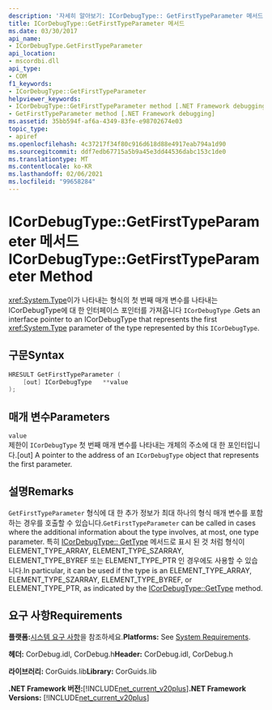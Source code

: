 ```yaml
---
description: '자세히 알아보기: ICorDebugType:: GetFirstTypeParameter 메서드'
title: ICorDebugType::GetFirstTypeParameter 메서드
ms.date: 03/30/2017
api_name:
- ICorDebugType.GetFirstTypeParameter
api_location:
- mscordbi.dll
api_type:
- COM
f1_keywords:
- ICorDebugType::GetFirstTypeParameter
helpviewer_keywords:
- ICorDebugType::GetFirstTypeParameter method [.NET Framework debugging]
- GetFirstTypeParameter method [.NET Framework debugging]
ms.assetid: 35bb594f-af6a-4349-83fe-e98702674e03
topic_type:
- apiref
ms.openlocfilehash: 4c37217f34f80c916d618d88e4917eab794a1d90
ms.sourcegitcommit: ddf7edb67715a5b9a45e3dd44536dabc153c1de0
ms.translationtype: MT
ms.contentlocale: ko-KR
ms.lasthandoff: 02/06/2021
ms.locfileid: "99658284"
---
```

# <a name="icordebugtypegetfirsttypeparameter-method"></a><span data-ttu-id="a38e7-103">ICorDebugType::GetFirstTypeParameter 메서드</span><span class="sxs-lookup"><span data-stu-id="a38e7-103">ICorDebugType::GetFirstTypeParameter Method</span></span>

<span data-ttu-id="a38e7-104"><xref:System.Type>이가 나타내는 형식의 첫 번째 매개 변수를 나타내는 ICorDebugType에 대 한 인터페이스 포인터를 가져옵니다 `ICorDebugType` .</span><span class="sxs-lookup"><span data-stu-id="a38e7-104">Gets an interface pointer to an ICorDebugType that represents the first <xref:System.Type> parameter of the type represented by this `ICorDebugType`.</span></span>  
  
## <a name="syntax"></a><span data-ttu-id="a38e7-105">구문</span><span class="sxs-lookup"><span data-stu-id="a38e7-105">Syntax</span></span>  
  
```cpp  
HRESULT GetFirstTypeParameter (  
    [out] ICorDebugType   **value  
);  
```  
  
## <a name="parameters"></a><span data-ttu-id="a38e7-106">매개 변수</span><span class="sxs-lookup"><span data-stu-id="a38e7-106">Parameters</span></span>  

 `value`  
 <span data-ttu-id="a38e7-107">제한이 `ICorDebugType` 첫 번째 매개 변수를 나타내는 개체의 주소에 대 한 포인터입니다.</span><span class="sxs-lookup"><span data-stu-id="a38e7-107">[out] A pointer to the address of an `ICorDebugType` object that represents the first parameter.</span></span>  
  
## <a name="remarks"></a><span data-ttu-id="a38e7-108">설명</span><span class="sxs-lookup"><span data-stu-id="a38e7-108">Remarks</span></span>  

 <span data-ttu-id="a38e7-109">`GetFirstTypeParameter` 형식에 대 한 추가 정보가 최대 하나의 형식 매개 변수를 포함 하는 경우를 호출할 수 있습니다.</span><span class="sxs-lookup"><span data-stu-id="a38e7-109">`GetFirstTypeParameter` can be called in cases where the additional information about the type involves, at most, one type parameter.</span></span> <span data-ttu-id="a38e7-110">특히 [ICorDebugType:: GetType](icordebugtype-gettype-method.md) 메서드로 표시 된 것 처럼 형식이 ELEMENT_TYPE_ARRAY, ELEMENT_TYPE_SZARRAY, ELEMENT_TYPE_BYREF 또는 ELEMENT_TYPE_PTR 인 경우에도 사용할 수 있습니다.</span><span class="sxs-lookup"><span data-stu-id="a38e7-110">In particular, it can be used if the type is an ELEMENT_TYPE_ARRAY, ELEMENT_TYPE_SZARRAY, ELEMENT_TYPE_BYREF, or ELEMENT_TYPE_PTR, as indicated by the [ICorDebugType::GetType](icordebugtype-gettype-method.md) method.</span></span>  
  
## <a name="requirements"></a><span data-ttu-id="a38e7-111">요구 사항</span><span class="sxs-lookup"><span data-stu-id="a38e7-111">Requirements</span></span>  

 <span data-ttu-id="a38e7-112">**플랫폼:**[시스템 요구 사항](../../get-started/system-requirements.md)을 참조하세요.</span><span class="sxs-lookup"><span data-stu-id="a38e7-112">**Platforms:** See [System Requirements](../../get-started/system-requirements.md).</span></span>  
  
 <span data-ttu-id="a38e7-113">**헤더:** CorDebug.idl, CorDebug.h</span><span class="sxs-lookup"><span data-stu-id="a38e7-113">**Header:** CorDebug.idl, CorDebug.h</span></span>  
  
 <span data-ttu-id="a38e7-114">**라이브러리:** CorGuids.lib</span><span class="sxs-lookup"><span data-stu-id="a38e7-114">**Library:** CorGuids.lib</span></span>  
  
 <span data-ttu-id="a38e7-115">**.NET Framework 버전:**[!INCLUDE[net_current_v20plus](../../../../includes/net-current-v20plus-md.md)]</span><span class="sxs-lookup"><span data-stu-id="a38e7-115">**.NET Framework Versions:** [!INCLUDE[net_current_v20plus](../../../../includes/net-current-v20plus-md.md)]</span></span>
